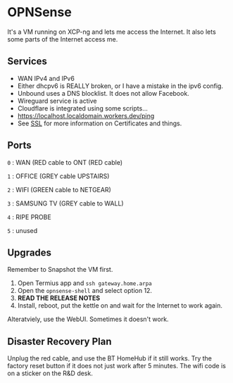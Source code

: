 # OPNSense 

It's a VM running on XCP-ng and lets me access the Internet. It also lets some parts of the Internet access me.

## Services

 - WAN IPv4 and IPv6
 - Either dhcpv6 is REALLY broken, or I have a mistake in the ipv6 config.
 - Unbound uses a DNS blocklist. It does not allow Facebook.
 - Wireguard service is active
 - Cloudflare is integrated using some scripts...
 - https://localhost.localdomain.workers.dev/ping
 - See [SSL](/security/ssl.md) for more information on Certificates and things.

## Ports

`0`
: WAN (RED cable to ONT (RED cable)

`1`
: OFFICE (GREY cable UPSTAIRS)

`2`
: WIFI (GREEN cable to NETGEAR)

`3`
: SAMSUNG TV (GREY cable to WALL)

`4`
: RIPE PROBE

`5`
: unused

## Upgrades

Remember to Snapshot the VM first.

1. Open Termius app and `ssh gateway.home.arpa`
2. Open the `opnsense-shell` and select option 12.
3. **READ THE RELEASE NOTES**
4. Install, reboot, put the kettle on and wait for the Internet to work again.

Alteratviely, use the WebUI. Sometimes it doesn't work.

## Disaster Recovery Plan

Unplug the red cable, and use the BT HomeHub if it still works. 
Try the factory reset button if it does not just work after 5 minutes.
The wifi code is on a sticker on the R&D desk.